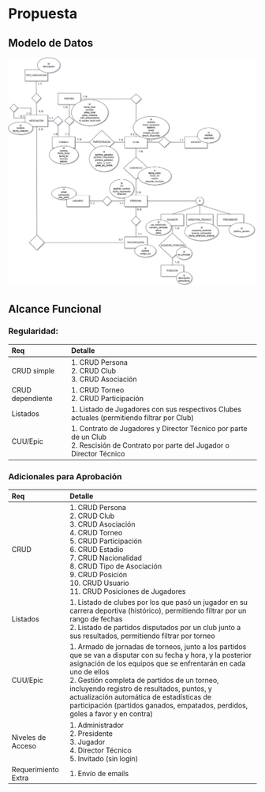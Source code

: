 # Propuesta

## Modelo de Datos

![Modelo de Datos](../../assets/data-model/data-model.jpg)

## Alcance Funcional

### Regularidad:

| Req                     | Detalle                                                                                                                                                                                              |
| :---------------------- | :--------------------------------------------------------------------------------------------------------------------------------------------------------------------------------------------------- |
| CRUD simple             | 1. CRUD Persona<br>2. CRUD Club<br>3. CRUD Asociación                                                                                                        |
| CRUD dependiente        | 1. CRUD Torneo<br>2. CRUD Participación|
| Listados | 1. Listado de Jugadores con sus respectivos Clubes actuales (permitiendo filtrar por Club) |
| CUU/Epic                | 1. Contrato de Jugadores y Director Técnico por parte de un Club<br>2. Rescisión de Contrato por parte del Jugador o Director Técnico |

### Adicionales para Aprobación

| Req      | Detalle                                                                                                                                                                                                                                             |
| :------- | :-------------------------------------------------------------------------------------------------------------------------------------------------------------------------------------------------------------------------------------------------- |
| CRUD     | 1. CRUD Persona<br>2. CRUD Club<br>3. CRUD Asociación<br>4. CRUD Torneo<br>5. CRUD Participación<br>6. CRUD Estadio<br>7. CRUD Nacionalidad<br>8. CRUD Tipo de Asociación<br>9. CRUD Posición<br>10. CRUD Usuario<br>11. CRUD Posiciones de Jugadores                                                                                                 |
| Listados | 1. Listado de clubes por los que pasó un jugador en su carrera deportiva (histórico), permitiendo filtrar por un rango de fechas<br>2. Listado de partidos disputados por un club junto a sus resultados, permitiendo filtrar por torneo |
| CUU/Epic | 1. Armado de jornadas de torneos, junto a los partidos que se van a disputar con su fecha y hora, y la posterior asignación de los equipos que se enfrentarán en cada uno de ellos<br>2. Gestión completa de partidos de un torneo, incluyendo registro de resultados, puntos, y actualización automática de estadísticas de participación (partidos ganados, empatados, perdidos, goles a favor y en contra) |
|Niveles de Acceso|1. Administrador<br>2. Presidente<br>3. Jugador<br>4. Director Técnico<br>5. Invitado (sin login)
|Requerimiento Extra | 1. Envío de emails
